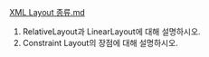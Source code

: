 [XML Layout 종류.md](..%2F_Android%2FXML%20Layout%20%EC%A2%85%EB%A5%98.md)

1. RelativeLayout과 LinearLayout에 대해 설명하시오.
2. Constraint Layout의 장점에 대해 설명하시오.